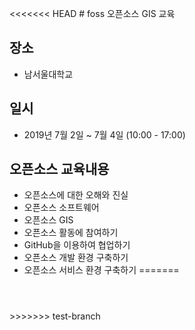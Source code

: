 <<<<<<< HEAD
﻿# foss
오픈소스 GIS 교육

## 장소
* 남서울대학교

## 일시
* 2019년 7월 2일 ~ 7월 4일 (10:00 - 17:00)

## 오픈소스 교육내용
* 오픈소스에 대한 오해와 진실
* 오픈소스 소프트웨어
* 오픈소스 GIS
* 오픈소스 활동에 참여하기
* GitHub을 이용하여 협업하기
* 오픈소스 개발 환경 구축하기
* 오픈소스 서비스 환경 구축하기
=======
﻿<html> 
	<head>
		<title> </title>
	</head>
	<body>
		<section> </section>
		<header> </header>
	</body>
</html>
>>>>>>> test-branch
